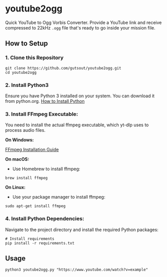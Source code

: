 # youtube2ogg

Quick YouTube to Ogg Vorbis Converter. Provide a YouTube link and receive compressed to 22kHz `.ogg` file that's ready to go inside your mission file.

## How to Setup
### 1. Clone this Repository
```
git clone https://github.com/gutsout/youtube2ogg.git
cd youtube2ogg
```

### 2. Install Python3

Ensure you have Python 3 installed on your system. You can download it from python.org.
[How to Install Python](https://www.digitalocean.com/community/tutorials/install-python-windows-10)

### 3. Install FFmpeg Executable:
You need to install the actual ffmpeg executable, which yt-dlp uses to process audio files.

**On Windows:**

[FFmpeg Installation Guide](https://phoenixnap.com/kb/ffmpeg-windows)
    
**On macOS:**
* Use Homebrew to install ffmpeg:
```
brew install ffmpeg
```

**On Linux:**
* Use your package manager to install ffmpeg:
```
sudo apt-get install ffmpeg
```

### 4. Install Python Dependencies:
Navigate to the project directory and install the required Python packages:
```
# Install requirements
pip install -r requirements.txt
```
  
## Usage
```
python3 youtube2ogg.py "https://www.youtube.com/watch?v=example"
```
